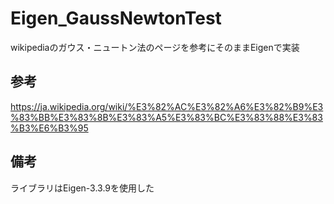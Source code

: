 # Eigen_GaussNewtonTest
 
wikipediaのガウス・ニュートン法のページを参考にそのままEigenで実装

## 参考

https://ja.wikipedia.org/wiki/%E3%82%AC%E3%82%A6%E3%82%B9%E3%83%BB%E3%83%8B%E3%83%A5%E3%83%BC%E3%83%88%E3%83%B3%E6%B3%95

## 備考

ライブラリはEigen-3.3.9を使用した